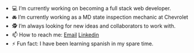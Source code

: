 - 💻 I’m currently working on becoming a full stack web developer.
- 🚘 I’m currently working as a MD state inspection mechanic at Chevrolet
- 🕵️ I’m always looking for new ideas and collaborators to work with.
- 📫 How to reach me: [Email](crisp73001@gmail.com) [Linkedin](https://www.linkedin.com/in/brian-crisp-265a39204/)
- ⚡ Fun fact: I have been learning spanish in my spare time.
